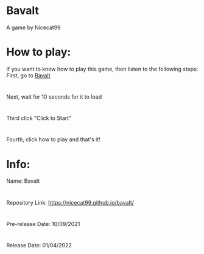 # Bavalt
A game by Nicecat99

# How to play:
If you want to know how to play this game, then listen to the following steps:
First, go to [Bavalt](https://nicecat99.github.io/bavalt/js)
#
Next, wait for 10 seconds for it to load
#
Third click "Click to Start"
#
Fourth, click how to play and that's it!

# Info:
Name: Bavalt
#
Repository Link: https://nicecat99.github.io/bavalt/
#
Pre-release Date: 10/09/2021
#
Release Date: 01/04/2022

